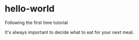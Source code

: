 # hello-world
Following the first time tutorial

It's always important to decide what to eat for your next meal.
